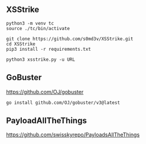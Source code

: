 ## XSStrike 
```
python3 -m venv tc
source ./tc/bin/activate

git clone https://github.com/s0md3v/XSStrike.git
cd XSStrike
pip3 install -r requirements.txt

python3 xsstrike.py -u URL
```

## GoBuster
https://github.com/OJ/gobuster

```
go install github.com/OJ/gobuster/v3@latest
```

## PayloadAllTheThings
https://github.com/swisskyrepo/PayloadsAllTheThings
